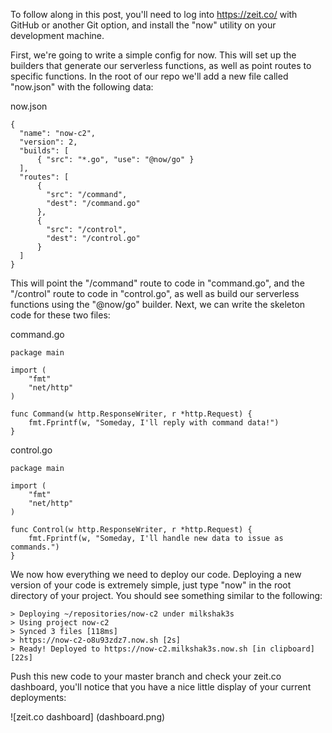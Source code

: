 To follow along in this post, you'll need to log into https://zeit.co/ with GitHub or another Git option, and install the "now" utility on your development machine.

First, we're going to write a simple config for now. This will set up the builders that generate our serverless functions, as well as point routes to specific functions. In the root of our repo we'll add a new file called "now.json" with the following data:

now.json
```
{
  "name": "now-c2",
  "version": 2,
  "builds": [
      { "src": "*.go", "use": "@now/go" }
  ],
  "routes": [
      {
        "src": "/command",
        "dest": "/command.go"
      },
      {
        "src": "/control",
        "dest": "/control.go"
      }
  ]
}
```

This will point the "/command" route to code in "command.go", and the "/control" route to code in "control.go", as well as build our serverless functions using the "@now/go" builder. Next, we can write the skeleton code for these two files:

command.go
```
package main

import (
	"fmt"
	"net/http"
)

func Command(w http.ResponseWriter, r *http.Request) {
	fmt.Fprintf(w, "Someday, I'll reply with command data!")
}
```

control.go
```
package main

import (
	"fmt"
	"net/http"
)

func Control(w http.ResponseWriter, r *http.Request) {
	fmt.Fprintf(w, "Someday, I'll handle new data to issue as commands.")
}
```

We now how everything we need to deploy our code. Deploying a new version of your code is extremely simple, just type "now" in the root directory of your project. You should see something similar to the following:

```
> Deploying ~/repositories/now-c2 under milkshak3s
> Using project now-c2
> Synced 3 files [118ms]
> https://now-c2-o8u93zdz7.now.sh [2s]
> Ready! Deployed to https://now-c2.milkshak3s.now.sh [in clipboard] [22s]
```

Push this new code to your master branch and check your zeit.co dashboard, you'll notice that you have a nice little display of your current deployments:

![zeit.co dashboard]
(dashboard.png)